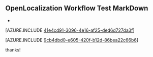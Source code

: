 ## OpenLocalization Workflow Test MarkDown
* 

[AZURE.INCLUDE [41e4cd91-3096-4e16-af25-ded6d727da3f](calleeMd1.md)]



[AZURE.INCLUDE [9cb4dbd0-e605-420f-b12d-86bea22c66b6](calleeMd2.md)]

 
thanks!